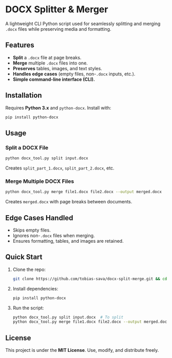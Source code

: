 # DOCX Splitter & Merger

A lightweight CLI Python script used for seamlessly splitting and merging `.docx` files while preserving media and formatting.

## Features
- **Split** a `.docx` file at page breaks.
- **Merge** multiple `.docx` files into one.
- **Preserves** tables, images, and text styles.
- **Handles edge cases** (empty files, non-`.docx` inputs, etc.).
- **Simple command-line interface (CLI).**

## Installation
Requires **Python 3.x** and `python-docx`. Install with:
```sh
pip install python-docx
```

## Usage
### Split a DOCX File
```sh
python docx_tool.py split input.docx
```
Creates `split_part_1.docx`, `split_part_2.docx`, etc.

### Merge Multiple DOCX Files
```sh
python docx_tool.py merge file1.docx file2.docx --output merged.docx
```
Creates `merged.docx` with page breaks between documents.

## Edge Cases Handled
- Skips empty files.
- Ignores non-`.docx` files when merging.
- Ensures formatting, tables, and images are retained.

## Quick Start
1. Clone the repo:
   ```sh
   git clone https://github.com/tobias-sava/docx-split-merge.git && cd docx-split-merge
   ```
2. Install dependencies:
   ```sh
   pip install python-docx
   ```
3. Run the script:
   ```sh
   python docx_tool.py split input.docx  # To split
   python docx_tool.py merge file1.docx file2.docx --output merged.docx  # To merge
   ```

## License
This project is under the **MIT License**. Use, modify, and distribute freely.

